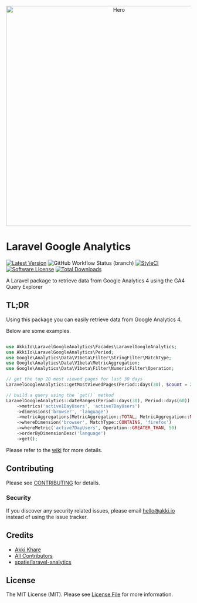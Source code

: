 <p align="center">
    <img src="https://raw.githubusercontent.com/akki-io/laravel-google-analytics/master/images/hero.png" alt="Hero" width="600">
</p>

# Laravel Google Analytics

[![Latest Version](https://img.shields.io/github/release/akki-io/laravel-google-analytics.svg?style=flat-square)](https://github.com/akki-io/laravel-google-analytics/releases)
![GitHub Workflow Status (branch)](https://img.shields.io/github/workflow/status/akki-io/laravel-google-analytics/Test/master?style=flat-square)
[![StyleCI](https://styleci.io/repos/441735142/shield?branch=master)](https://styleci.io/repos/441735142)
[![Software License](https://img.shields.io/badge/license-MIT-brightgreen.svg?style=flat-square)](LICENSE.md)
[![Total Downloads](https://img.shields.io/packagist/dt/akki-io/laravel-google-analytics.svg?style=flat-square)](https://packagist.org/packages/akki-io/laravel-google-analytics)


A Laravel package to retrieve data from Google Analytics 4 using the GA4 Query Explorer

## TL;DR

Using this package you can easily retrieve data from Google Analytics 4.

Below are some examples.

```php

use AkkiIo\LaravelGoogleAnalytics\Facades\LaravelGoogleAnalytics;
use AkkiIo\LaravelGoogleAnalytics\Period;
use Google\Analytics\Data\V1beta\Filter\StringFilter\MatchType;
use Google\Analytics\Data\V1beta\MetricAggregation;
use Google\Analytics\Data\V1beta\Filter\NumericFilter\Operation;

// get the top 20 most viewed pages for last 30 days
LaravelGoogleAnalytics::getMostViewedPages(Period::days(30), $count = 20);

// build a query using the `get()` method
LaravelGoogleAnalytics::dateRanges(Period::days(30), Period::days(60))
    ->metrics('active1DayUsers', 'active7DayUsers')
    ->dimensions('browser', 'language')
    ->metricAggregations(MetricAggregation::TOTAL, MetricAggregation::MINIMUM)
    ->whereDimension('browser', MatchType::CONTAINS, 'firefox')
    ->whereMetric('active7DayUsers', Operation::GREATER_THAN, 50)
    ->orderByDimensionDesc('language')
    ->get();
```


Please refer to the [wiki](https://github.com/akki-io/laravel-google-analytics/wiki) for more details.


## Contributing

Please see [CONTRIBUTING](CONTRIBUTING.md) for details.

### Security

If you discover any security related issues, please email hello@akki.io instead of using the issue tracker.

## Credits

- [Akki Khare](https://github.com/akki-io)
- [All Contributors](../../contributors)
- [spatie/laravel-analytics](https://github.com/spatie/laravel-analytics)

## License

The MIT License (MIT). Please see [License File](LICENSE.md) for more information.
